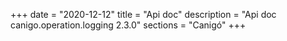 +++
date        = "2020-12-12"
title       = "Api doc"
description = "Api doc canigo.operation.logging 2.3.0"
sections    = "Canigó"
+++